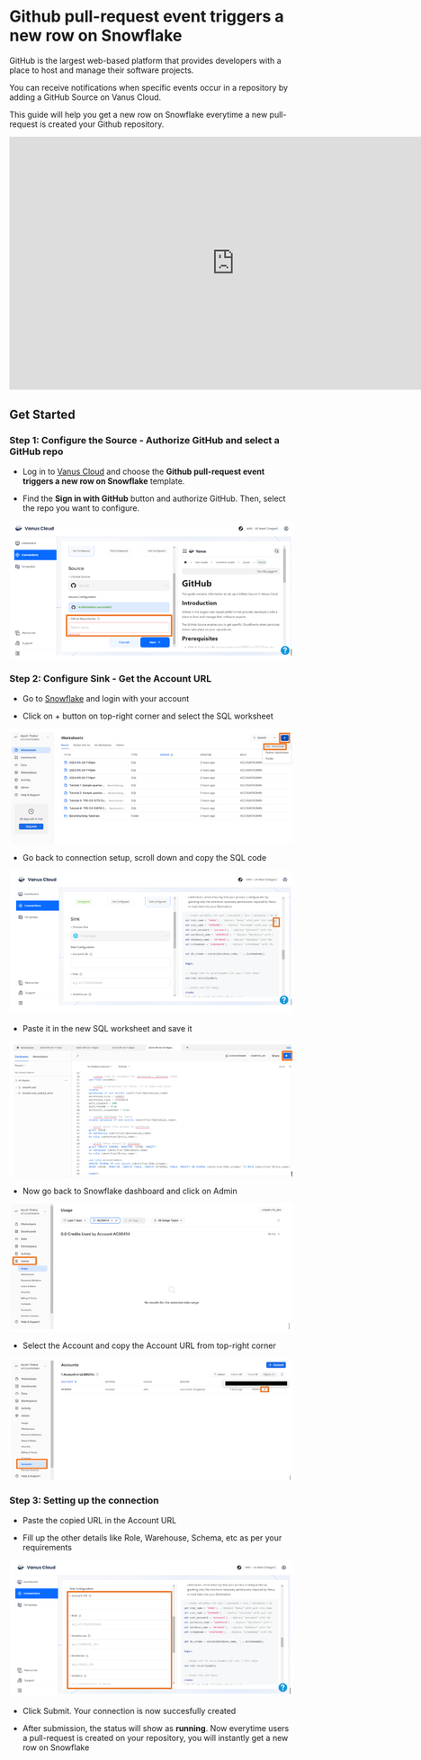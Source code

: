 # Github pull-request event triggers a new row on Snowflake

GitHub is the largest web-based platform that provides developers with a place to host and manage their software projects.

You can receive notifications when specific events occur in a repository by adding a GitHub Source on Vanus Cloud.

This guide will help you get a new row on Snowflake everytime a new pull-request is created your Github repository.

<iframe width="800" height="450" src="https://www.youtube.com/embed/zbYGw7g8fN4" title="YouTube video player" frameBorder="0" allowFullScreen={true} allow="accelerometer; autoplay; clipboard-write; encrypted-media; gyroscope; picture-in-picture; web-share"></iframe>

## Get Started

### Step 1: Configure the Source - Authorize GitHub and select a GitHub repo

- Log in to [Vanus Cloud](https://cloud.vanus.ai/) and choose the **Github pull-request event triggers a new row on Snowflake** template.

- Find the **Sign in with GitHub** button and authorize GitHub. Then, select the repo you want to configure.

![1.png](imgs/github-star-snowflake-1.PNG)

### Step 2: Configure Sink - Get the Account URL

- Go to [Snowflake](https://www.snowflake.com/) and login with your account

- Click on + button on top-right corner and select the SQL worksheet

![2.png](imgs/github-star-snowflake-2.PNG)

- Go back to connection setup, scroll down and copy the SQL code

![3.png](imgs/github-star-snowflake-3.PNG)

- Paste it in the new SQL worksheet and save it

![4.png](imgs/github-star-snowflake-4.PNG)

- Now go back to Snowflake dashboard and click on Admin

![5.png](imgs/github-star-snowflake-5.PNG)

- Select the Account and copy the Account URL from top-right corner

![6.png](imgs/github-star-snowflake-6.PNG)

### Step 3: Setting up the connection

- Paste the copied URL in the Account URL

- Fill up the other details like Role, Warehouse, Schema, etc as per your requirements

![7.png](imgs/github-star-snowflake-7.PNG)

- Click Submit. Your connection is now succesfully created

- After submission, the status will show as **running**. Now everytime users a pull-request is created on your repository, you will instantly get a new row on Snowflake
